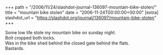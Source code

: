 +++
path = "/2006/11/24/slashdot-journal-136097-mountain-bike-stolen/"
title = "mountain bike stolen"
date = "2006-11-24T00:00:00+00:00"
[extra]
slashdot_url = "https://slashdot.org/journal/136097/mountain-bike-stolen"
+++

<p>Some low life stole my mountain bike on sunday night.<br>Bolt cropped both locks.<br>Was in the bike shed behind the closed gate behind the flats.<br>Bastards.</p>

